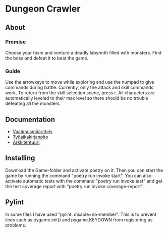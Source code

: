 # **Dungeon Crawler**

## About

### Premise
Choose your team and venture a deadly labyrinth filled with monsters. Find the boss and defeat it to beat the game.

### Guide
Use the arrowkeys to move while exploring and use the numpad to give commands during battle. Currently, only the attack and skill commands work. To return from the skill selection scene, press r. All characters are automatically leveled to their max level so there should be no trouble defeating all the monsters.

## Documentation
- [Vaatimusmäärittely](https://github.com/AnttiVainikka/ot-harjoitustyo/blob/master/game/documentation/vaatimusmaarittely.md)
- [Työaikakirjanpito](https://github.com/AnttiVainikka/ot-harjoitustyo/blob/master/game/documentation/tuntikirjanpito.md)
- [Arkkitehtuuri](https://github.com/AnttiVainikka/ot-harjoitustyo/blob/master/game/documentation/arkkitehtuuri.md)

## Installing
Download the Game-folder and activate poetry on it. Then you can start the game by running the command "poetry run invoke start". You can also activate automatic tests with the command "poetry run invoke test" and get the test coverage report with "poetry run invoke coverage-report".

## Pylint
In some files I have used "pylint: disable=no-member". This is to prevent lines such as pygame.init() and pygame.KEYDOWN from registering as problems.
